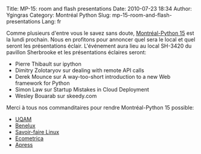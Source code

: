 Title: MP-15: room and flash presentations
Date: 2010-07-23 18:34
Author: Ygingras
Category: Montréal Python
Slug: mp-15-room-and-flash-presentations
Lang: fr

Comme plusieurs d'entre vous le savez sans doute, [Montréal-Python 15][]
est la lundi prochain. Nous en profitons pour annoncer quel sera le
local et quel seront les présentations éclair. L'événement aura lieu au
local SH-3420 du pavillon Sherbrooke et les présentations éclaires
seront:

-   Pierre Thibault sur ipython
-   Dimitry Zolotaryov sur dealing with remote API calls
-   Derek Mounce sur A way-too-short introduction to a new Web framework
    for Python
-   Simon Law sur Startup Mistakes in Cloud Deployment
-   Wesley Bouarab sur skeedy.com

Merci à tous nos commanditaires pour rendre Montréal-Python 15 possible:

-   [UQAM][]
-   [Benelux][]
-   [Savoir-faire Linux][]
-   [Ecometrica][]
-   [Apress][]

<!--:-->

</p>

  [Montréal-Python 15]: http://montrealpython.org/fr/2010/06/mp-15/
  [UQAM]: http://uqam.ca
  [Benelux]: http://www.brasseriebenelux.com/
  [Savoir-faire Linux]: http://savoirfairelinux.com
  [Ecometrica]: http://ecometrica.ca
  [Apress]: http://apress.com/
